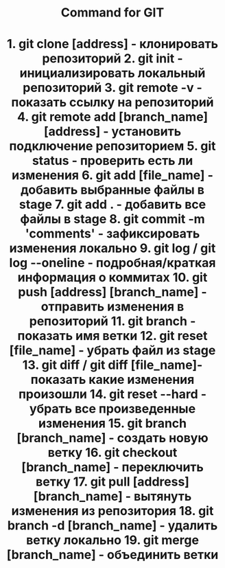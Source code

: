 <h1 align="center">Command for GIT<h1>
<div align="center">1. git clone [address] - клонировать репозиторий
2. git init - инициализировать локальный репозиторий
3. git remote -v - показать ссылку на репозиторий
4. git remote add [branch_name] [address] - установить подключение репозиторием
5. git status - проверить есть ли изменения
6. git add [file_name] - добавить выбранные файлы в stage
7. git add . - добавить все файлы в stage
8. git commit -m 'comments' - зафиксировать изменения локально
9. git log / git log --oneline - подробная/краткая информация о коммитах
10. git push [address] [branch_name] - отправить изменения в репозиторий
11. git branch - показать имя ветки
12. git reset [file_name] - убрать файл из stage
13. git diff / git diff [file_name]- показать какие изменения произошли
14. git reset --hard - убрать все произведенные изменения
15. git branch [branch_name] - создать новую ветку
16. git checkout [branch_name] - переключить ветку
17. git pull [address] [branch_name] - вытянуть изменения из репозитория
18. git branch -d [branch_name] - удалить ветку локально
19. git merge [branch_name] - объединить ветки</div>